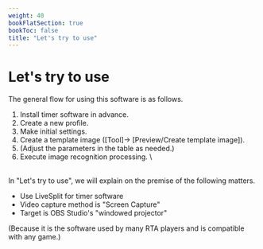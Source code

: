 ```yaml
---
weight: 40
bookFlatSection: true
bookToc: false
title: "Let's try to use"
---
```


# Let's try to use

The general flow for using this software is as follows.

1. Install timer software in advance.
2. Create a new profile.
3. Make initial settings.
4. Create a template image ([Tool]-> [Preview/Create template image]).
5. (Adjust the parameters in the table as needed.)
6. Execute image recognition processing. \

\
In "Let's try to use", we will explain on the premise of the following matters.

- Use LiveSplit for timer software
- Video capture method is "Screen Capture"
- Target is OBS Studio's "windowed projector"

(Because it is the software used by many RTA players and is compatible with any game.)

